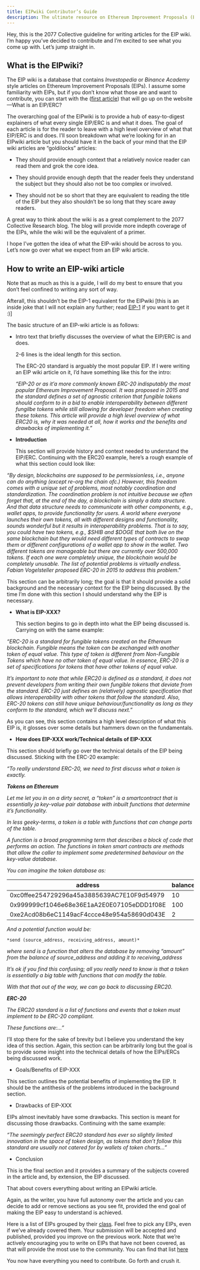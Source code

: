 ```yaml
---
title: EIPwiki Contributor’s Guide
description: The ultimate resource on Ethereum Improvement Proposals (EIPs) for research nerds.
---
```


Hey, this is the 2077 Collective guideline for writing articles for the EIP wiki. I’m happy you’ve decided to contribute and I’m excited to see what you come up with. Let’s jump straight in.

## What is the EIPwiki?

The EIP wiki is a database that contains *Investopedia* or *Binance Academy* style articles on Ethereum Improvement Proposals (EIPs). I assume some familiarity with EIPs, but if you don’t know what those are and want to contribute, you can start with the ([first article](https://eips.wiki/eips/get-started/)) that will go up on the website—What is an EIP/ERC?

The overarching goal of the EIPwiki is to provide a hub of easy-to-digest explainers of what every single EIP/ERC is and what it does. The goal of each article is for the reader to leave with a high level overview of what that EIP/ERC is and does. I’ll soon breakdown what we’re looking for in an EIPwiki article but you should have it in the back of your mind that the EIP wiki articles are “goldilocks” articles:

* They should provide enough context that a relatively novice reader can read them and grok the core idea.

* They should provide enough depth that the reader feels they understand the subject but they should also not be too complex or involved.

* They should not be so short that they are equivalent to reading the title of the EIP but they also shouldn’t be so long that they scare away readers.

A great way to think about the wiki is as a great complement to the 2077 Collective Research blog. The blog will provide more indepth coverage of the EIPs, while the wiki will be the equivalent of a primer.

I hope I’ve gotten the idea of what the EIP-wiki should be across to you. Let’s now go over what we expect from an EIP wiki article.

## How to write an EIP-wiki article

Note that as much as this is a guide, I will do my best to ensure that you don’t feel confined to writing any sort of way.

Afterall, this shouldn’t be the EIP-1 equivalent for the EIPwiki [this is an inside joke that I will not explain any further; read [EIP-1](https://github.com/ethereum/EIPs/blob/master/EIPS/eip-1.md) if you want to get it :)]

The basic structure of an EIP-wiki article is as follows:

- Intro text that briefly discusses the overview of what the EIP/ERC is and does.
    
    2-6 lines is the ideal length for this section.
    
    The ERC-20 standard is arguably the most popular EIP. If I were writing an EIP wiki article on it, I’d have something like this for the intro:
    
    *“EIP-20 or as it’a more commonly known ERC-20 indisputably the most popular Ethereum Improvement Proposal. It was proposed in 2015 and the standard defines a set of agnostic criterion that fungible tokens should conform to in a bid to enable interoperability between different fungilbe tokens while still allowing for developer freedom when creating these tokens. This article will provide a high level overview of what ERC20 is, why it was needed at all, how it works and the benefits and drawbacks of implementing it.”*
    
- **Introduction**
    
    This section will provide history and context needed to understand the EIP/ERC. Continuing with the ERC20 example, here’s a rough example of what this section could look like:
    

*“By design, blockchains are supposed to be permissionless, i.e., anyone can do anything (except re-org the chain ofc.) However, this freedom comes with a unique set of problems, most notably coordination and standardization. The coordination problem is not intuitive because we often forget that, at the end of the day, a blockchain is simply a data structure. And that data structure needs to communicate with other components, e.g., wallet apps, to provide functionality for users. A world where everyone launches their own tokens, all with different designs and functionality, sounds wonderful but it results in interoperability problems. That is to say, you could have two tokens, e.g., $SHIB and $DOGE that both live on the same blockchain but they would need different types of contracts to swap them or different configurations of a wallet app to show in the wallet. Two different tokens are manageable but there are currently over 500,000 tokens. If each one were completely unique, the blockchain would be completely unusable. The list of potential problems is virtually endless. Fabian Vogelsteller proposed ERC-20 in 2015 to address this problem*.”

This section can be arbitrarily long; the goal is that it should provide a solid background and the necessary context for the EIP being discussed. By the time I’m done with this section I should understand why the EIP is necessary.

- **What is EIP-XXX?**
    
    This section begins to go in depth into what the EIP being discussed is. Carrying on with the same example:
    

*“ERC-20 is a standard for fungible tokens created on the Ethereum blockchain. Fungible means the token can be exchanged with another token of equal value. This type of token is different from Non-Fungible Tokens which have no other token of equal value. In essence, ERC-20 is a set of specifications for tokens that have other tokens of equal value.*

*It’s important to note that while ERC20 is defined as a standard, it does not prevent developers from writing their own fungible tokens that deviate from the standard. ERC-20 just defines an (relatively) agnostic specification that allows interoperability with other tokens that follow the standard. Also, ERC-20 tokens can still have unique behaviour/functionality as long as they conform to the standard, which we’ll discuss next.”*

As you can see, this section contains a high level description of what this EIP is, it glosses over some details but hammers down on the fundamentals.

- **How does EIP-XXX work/Technical details of EIP-XXX**

This section should briefly go over the technical details of the EIP being discussed. Sticking with the ERC-20 example:

*“To really understand ERC-20, we need to first discuss what a token is exactly.*

***Tokens on Ethereum***

*Let me let you in on a dirty secret, a “token” is a smartcontract that is essentially ja key-value pair database with inbuilt functions that determine it’s functionality.*

*In less geeky-terms, a token is a table with functions that can change parts of the table.*

*A function is a broad programming term that describes a block of code that performs an action. The functions in token smart contracts are methods that allow the caller to implement some predetermined behaviour on the key-value database.*

*You can imagine the token database as:*

| address | balance |
| --- | --- |
| 0xc0ffee254729296a45a3885639AC7E10F9d54979 | 10 |
| 0x999999cf1046e68e36E1aA2E0E07105eDDD1f08E | 100 |
| 0xe2Acd08b6eC1149acF4ccce48e954a58690d043E | 2 |

*And a potential function would be:*

`*send (source_address, receiving_address, amount)*`

*where send is a function that alters the database by removing “amount” from the balance of source_address and adding it to receiving_address*

*It’s ok if you find this confusing; all you really need to know is that a token is essentially a big table with functions that can modify the table.*

*With that that out of the way, we can go back to discussing ERC20.*

***ERC-20***

*The ERC20 standard is a list of functions and events that a token must implement to be ERC-20 compliant.*

*These functions are:…”*

I’ll stop there for the sake of brevity but I believe you understand the key idea of this section. Again, this section can be arbitrarily long but the goal is to provide some insight into the technical details of how the EIPs/ERCs being discussed work.

- Goals/Benefits of EIP-XXX

This section outlines the potential benefits of implementing the EIP. It should be the antithesis of the problems introduced in the background section.

- Drawbacks of EIP-XXX

EIPs almost inevitably have some drawbacks. This section is meant for discussing those drawbacks. Continuing with the same example:

*“The seemingly perfect ERC20 standard has ever so slightly limited innovation in the space of token design, as tokens that don’t follow this standard are usually not catered for by wallets of token charts…”*

- Conclusion

This is the final section and it provides a summary of the subjects covered in the article and, by extension, the EIP discussed.

That about covers everything about writing an EIPwiki article.

Again, as the writer, you have full autonomy over the article and you can decide to add or remove sections as you see fit, provided the end goal of making the EIP easy to understand is achieved.

Here is a list of EIPs grouped by their [class](https://eips.ethereum.org/)*.* Feel free to pick any EIPs, even if we’ve already covered them. Your submission will be accepted and published, provided you improve on the previous work. Note that we’re actively encouraging you to write on EIPs that have not been covered, as that will provide the most use to the community. You can find that list [here](https://docs.google.com/document/d/1kd5jghPr4yJNV675XBjhmlYKr4uJajaT13u-WqWrVck/edit?usp=sharing)

You now have everything you need to contribute. Go forth and crush it.